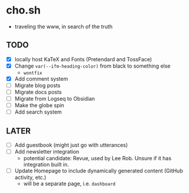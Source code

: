 # cho.sh

- traveling the www, in search of the truth

## TODO

- [x] locally host KaTeX and Fonts (Pretendard and TossFace)
- [x] Change `var(--ifm-heading-color)` from black to something else
  - `wontfix`
- [x] Add comment system
- [ ] Migrate blog posts
- [ ] Migrate docs posts
- [ ] Migrate from Logseq to Obsidian
- [ ] Make the globe spin
- [ ] Add search system

## LATER

- [ ] Add guestbook (might just go with utterances)
- [ ] Add newsletter integration
  - potential candidate: Revue, used by Lee Rob. Unsure if it has integration built in.
- [ ] Update Homepage to include dynamically generated content (GitHub activity, etc.)
  - will be a separate page, i.e. `dashboard`

